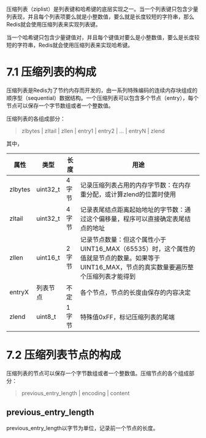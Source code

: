 压缩列表（ziplist）是列表键和哈希键的底层实现之一。当一个列表键只包含少量列表现，并且每个列表项要么就是小整数值，要么就是长度较短的字符串，那么Redis就会使用压缩列表来实现列表键。

当一个哈希键只包含少量键值对，并且每个键值对要么是小整数值，要么是长度较短的字符串，Redis就会使用压缩列表来实现哈希键。

# 7.1 压缩列表的构成

压缩列表是Redis为了节约内存而开发的，由一系列特殊编码的连续内存块组成的顺序型（sequential）数据结构。一个压缩列表可以包含多个节点（entry），每个节点可以保存一个字节数组或者一个整数值。

压缩列表的各组成部分：

> zlbytes | zltail | zllen | entry1 | entry2 | … | entryN | zlend  

其中，

| 属性      | 类型        | 长度   | 用途                                       |
| ------- | --------- | ---- | ---------------------------------------- |
| zlbytes | uint32\_t | 4字节  | 记录压缩列表占用的内存字节数：在内存重分配，或计算zlend的位置时使用     |
| zltail  | uint32\_t | 4字节  | 记录表尾结点距离起始地址的字节数：通过这个偏移量，程序可以直接确定表尾结点的地址 |
| zllen   | uint16\_t | 2字节  | 记录节点数量：但这个属性小于UINT16\_MAX（65535）时，这个属性的值就是节点的数量。如果等于UINT16\_MAX，节点的真实数量要遍历整个压缩列表才能得到 |
| entryX  | 列表节点      | 不定   | 各个节点，节点的长度由保存的内容决定                       |
| zlend   | uint8\_t  | 1字节  | 特殊值0xFF，标记压缩列表的尾端                        |

# 7.2 压缩列表节点的构成

压缩列表的节点可以保存一个字节数组或者一个整数值。压缩节点的各个组成部分：

> previous_entry_length | encoding | content 

## previous_entry_length

previous_entry_length以字节为单位，记录前一个节点的长度。
